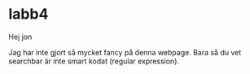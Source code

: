 # labb4

Hej jon

Jag har inte gjort så mycket fancy på denna webpage.
Bara så du vet searchbar är inte smart kodat (regular expression). 
